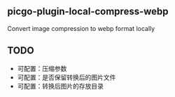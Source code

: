 ## picgo-plugin-local-compress-webp

Convert image compression to webp format locally


## TODO

- 可配置：压缩参数
- 可配置：是否保留转换后的图片文件
- 可配置：转换后图片的存放目录
